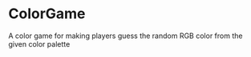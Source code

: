 # ColorGame
A color game for making players guess the random RGB color from the given color palette
